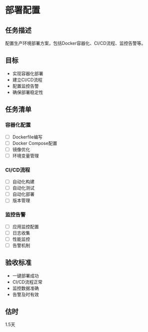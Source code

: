 # 部署配置

## 任务描述
配置生产环境部署方案，包括Docker容器化、CI/CD流程、监控告警等。

## 目标
- 实现容器化部署
- 建立CI/CD流程
- 配置监控告警
- 确保部署稳定性

## 任务清单
### 容器化配置
- [ ] Dockerfile编写
- [ ] Docker Compose配置
- [ ] 镜像优化
- [ ] 环境变量管理

### CI/CD流程
- [ ] 自动化构建
- [ ] 自动化测试
- [ ] 自动化部署
- [ ] 版本管理

### 监控告警
- [ ] 应用监控配置
- [ ] 日志收集
- [ ] 性能监控
- [ ] 告警机制

## 验收标准
- 一键部署成功
- CI/CD流程正常
- 监控数据准确
- 告警及时有效

## 估时
1.5天 